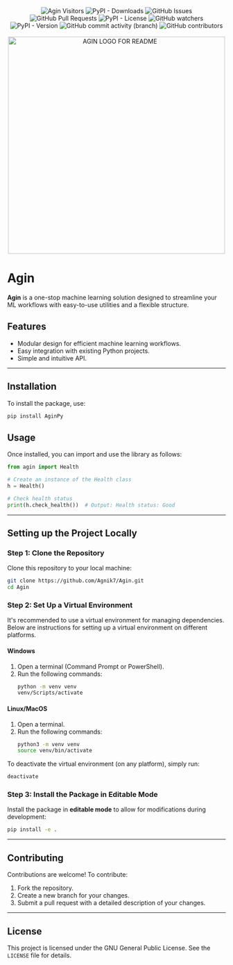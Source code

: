 <div align="center">
  <img src="https://api.visitorbadge.io/api/visitors?path=https%3A%2F%2Fgithub.com%2FAgnik7%2FAgin&countColor=%23dce775&style=flat" alt="Agin Visitors"/>
  <img src="https://img.shields.io/pypi/dm/AginPy" alt="PyPI - Downloads"/>
  <img src="https://img.shields.io/github/issues/Agnik7/Agin" alt="GitHub Issues"/>
  <img src="https://img.shields.io/github/issues-pr/Agnik7/Agin" alt="GitHub Pull Requests"/>
  <img src="https://img.shields.io/pypi/l/AginPy" alt="PyPI - License"/>
  <img src="https://img.shields.io/github/watchers/Agnik7/AginPy" alt="GitHub watchers"/>
  <img src="https://img.shields.io/pypi/v/AginPy" alt="PyPI - Version"/>
  <img src="https://img.shields.io/github/commit-activity/t/Agnik7/Agin/main" alt="GitHub commit activity (branch)"/>
  <img src="https://img.shields.io/github/contributors/Agnik7/Agin" alt="GitHub contributors"/>
</div>
<br/>
<div align="center">
  <img src="/assets/LOGO.png" alt="AGIN LOGO FOR README" height="500" width="500"/>
</div>

# Agin

**Agin** is a one-stop machine learning solution designed to streamline your ML workflows with easy-to-use utilities and a flexible structure.

## **Features**
- Modular design for efficient machine learning workflows.
- Easy integration with existing Python projects.
- Simple and intuitive API.

---

## **Installation**

To install the package, use:
```bash
pip install AginPy
```
## **Usage**

Once installed, you can import and use the library as follows:

```python
from agin import Health

# Create an instance of the Health class
h = Health()

# Check health status
print(h.check_health())  # Output: Health status: Good
```
---

## **Setting up the Project Locally**
### **Step 1: Clone the Repository**
Clone this repository to your local machine:

```bash
git clone https://github.com/Agnik7/Agin.git
cd Agin
```

### **Step 2: Set Up a Virtual Environment**
It's recommended to use a virtual environment for managing dependencies. Below are instructions for setting up a virtual environment on different platforms.

#### **Windows**
1. Open a terminal (Command Prompt or PowerShell).
2. Run the following commands:
   ```bash
   python -m venv venv
   venv/Scripts/activate
   ```

#### **Linux/MacOS**
1. Open a terminal.
2. Run the following commands:
   ```bash
   python3 -m venv venv
   source venv/bin/activate
   ```

To deactivate the virtual environment (on any platform), simply run:
```bash
deactivate
```

### **Step 3: Install the Package in Editable Mode**
Install the package in **editable mode** to allow for modifications during development:

```bash
pip install -e .
```

---

## **Contributing**
Contributions are welcome! To contribute:
1. Fork the repository.
2. Create a new branch for your changes.
3. Submit a pull request with a detailed description of your changes.

---

## **License**
This project is licensed under the GNU General Public License. See the `LICENSE` file for details.
